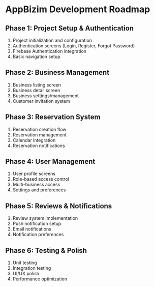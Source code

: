 # AppBizim Development Roadmap

## Phase 1: Project Setup & Authentication
1. Project initialization and configuration
2. Authentication screens (Login, Register, Forgot Password)
3. Firebase Authentication integration
4. Basic navigation setup

## Phase 2: Business Management
1. Business listing screen
2. Business detail screen
3. Business settings/management
4. Customer invitation system

## Phase 3: Reservation System
1. Reservation creation flow
2. Reservation management
3. Calendar integration
4. Reservation notifications

## Phase 4: User Management
1. User profile screens
2. Role-based access control
3. Multi-business access
4. Settings and preferences

## Phase 5: Reviews & Notifications
1. Review system implementation
2. Push notification setup
3. Email notifications
4. Notification preferences

## Phase 6: Testing & Polish
1. Unit testing
2. Integration testing
3. UI/UX polish
4. Performance optimization 